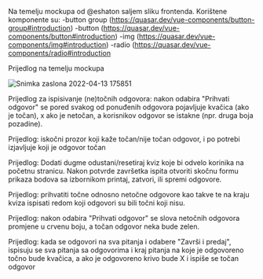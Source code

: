 Na temelju mockupa od @eshaton saljem sliku frontenda. Korištene komponente su:
-button group (https://quasar.dev/vue-components/button-group#introduction)
-button (https://quasar.dev/vue-components/button#introduction)
-img (https://quasar.dev/vue-components/img#introduction)
-radio (https://quasar.dev/vue-components/radio#introduction

Prijedlog na temelju mockupa

![Snimka zaslona 2022-04-13 175851](https://user-images.githubusercontent.com/101420754/163221781-c0ddc2ab-d02d-474f-998c-d22bccb87039.png)


Prijedlog za ispisivanje (ne)točnih odgovora: nakon odabira "Prihvati odgovor" se pored svakog od ponuđenih odgovora pojavljuje kvačica (ako je točan), x ako je netočan, a korisnikov odgovor se istakne (npr. druga boja pozadine).

Prijedlog: iskočni prozor koji kaže točan/nije točan odgovor, i po potrebi izjavljuje koji je odgovor točan

Prijedlog: Dodati dugme odustani/resetiraj kviz koje bi odvelo korinika na početnu stranicu. Nakon potvrde završetka ispita otvoriti skočnu formu prikaza bodova sa izbornikom printaj, zatvori, ili spremi odgovore.



Prijedlog: prihvatiti točne odnosno netočne odgovore kao takve  te na kraju kviza ispisati redom koji odgovori su bili točni koji nisu.

Prijedlog: nakon odabira "Prihvati odgovor" se slova netočnih odgovora promjene u crvenu boju, a točan odgovor neka bude zelen.

Prijedlog: kada se odgovori na sva pitanja i odabere "Završi i predaj", ispisuju se sva pitanja sa odgovorima i kraj pitanja na koje je odgovoreno točno bude kvačica, a ako je odgovoreno krivo bude X i ispiše se točan odgovor
